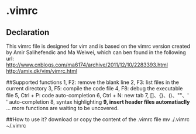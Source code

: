 # .vimrc
## Declaration
This vimrc file is designed for vim and is based on the vimrc version created by  Amir Salihefendic and Ma Weiwei, which
can ben found in the following url:    
http://www.cnblogs.com/ma6174/archive/2011/12/10/2283393.html    
http://amix.dk/vim/vimrc.html

##Supported functions
1, F2: remove the blank line
2, F3: list files in the current directory
3, F5: compile the code file 
4, F8: debug the executable file
5, Ctrl + P: code auto-completion
6, Ctrl + N: new tab 
7, []、{}、()、""、' ' auto-completion
8, syntax highlighting
**9, insert header files automatiaclly**
...
more functions are waiting to be uncovered.

##How to use it?
    download or copy the content of the .vimrc file
    mv ./.vimrc ~/.vimrc

